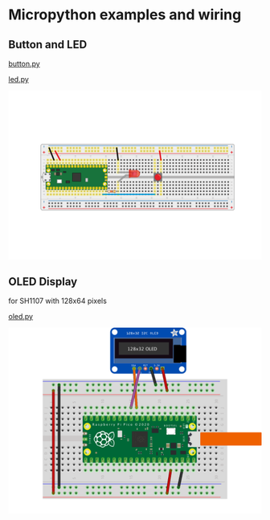 # Micropython examples and wiring

## Button and LED

[button.py](./button.py)

[led.py](./led.py)

<img src="./button_and_led_wiring.png" /> 

## OLED Display

for SH1107 with 128x64 pixels

[oled.py](./oled.py)

<img src="./oled_wiring.png" /> 
